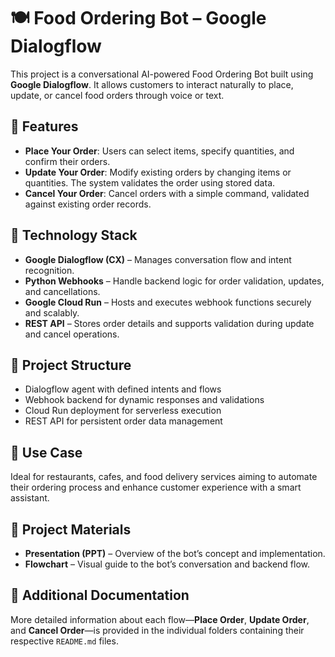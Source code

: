 # 🍽️ Food Ordering Bot – Google Dialogflow

This project is a conversational AI-powered Food Ordering Bot built using **Google Dialogflow**. It allows customers to interact naturally to place, update, or cancel food orders through voice or text.

## 🧠 Features

- **Place Your Order**: Users can select items, specify quantities, and confirm their orders.
- **Update Your Order**: Modify existing orders by changing items or quantities. The system validates the order using stored data.
- **Cancel Your Order**: Cancel orders with a simple command, validated against existing order records.

## 🔧 Technology Stack

- **Google Dialogflow (CX)** – Manages conversation flow and intent recognition.
- **Python Webhooks** – Handle backend logic for order validation, updates, and cancellations.
- **Google Cloud Run** – Hosts and executes webhook functions securely and scalably.
- **REST API** – Stores order details and supports validation during update and cancel operations.

## 📂 Project Structure

- Dialogflow agent with defined intents and flows
- Webhook backend for dynamic responses and validations
- Cloud Run deployment for serverless execution
- REST API for persistent order data management

## 📌 Use Case

Ideal for restaurants, cafes, and food delivery services aiming to automate their ordering process and enhance customer experience with a smart assistant.

## 📁 Project Materials

- **Presentation (PPT)** – Overview of the bot’s concept and implementation.
- **Flowchart** – Visual guide to the bot’s conversation and backend flow.

## 📄 Additional Documentation

More detailed information about each flow—**Place Order**, **Update Order**, and **Cancel Order**—is provided in the individual folders containing their respective `README.md` files.


